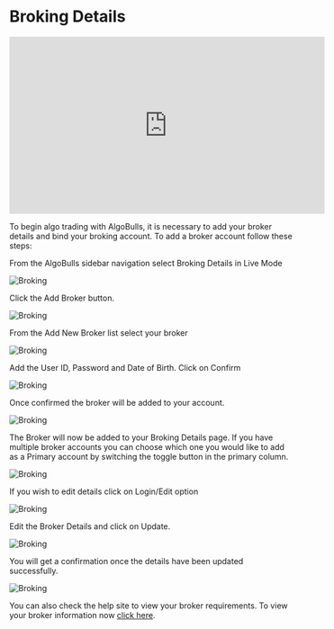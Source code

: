 # Broking Details

<iframe width="560" height="315" src="https://www.youtube.com/embed/fYeZjPn3jUY" frameborder="0" allow="accelerometer; autoplay; encrypted-media; gyroscope; picture-in-picture" allowfullscreen></iframe>

To begin algo trading with AlgoBulls, it is necessary to add your broker details and bind your broking account. To add a broker account follow these steps: 

From the AlgoBulls sidebar navigation select Broking Details in Live Mode 

![Broking](imgs/broker1.png)

Click the Add Broker button. 

![Broking](imgs/broker2.png)

From the Add New Broker list select your broker 

![Broking](imgs/broker3.png)

Add the User ID, Password and Date of Birth. Click on Confirm 

![Broking](imgs/broker4.png)

Once confirmed the broker will be added to your account. 

![Broking](imgs/broker5.png)

The Broker will now be added to your Broking Details page. If you have multiple broker accounts you can choose which one you would like to add as a Primary account by switching the toggle button in the primary column. 

![Broking](imgs/broker6.png)

If you wish to edit details click on Login/Edit option  

![Broking](imgs/broker7.png)

Edit the Broker Details and click on Update. 

![Broking](imgs/broker8.png)

You will get a confirmation once the details have been updated successfully. 

![Broking](imgs/broker9.png)

You can also check the help site to view your broker requirements. To view your broker information now [click here](../archive_v1/member/faq.md). 


